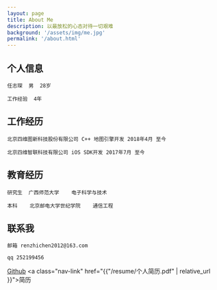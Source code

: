 ```yaml
---
layout: page
title: About Me
description: 以最放松的心态对待一切艰难
background: '/assets/img/me.jpg'
permalink: '/about.html'
---
```


## 个人信息

    任志琛  男  28岁

    工作经验  4年
    
## 工作经历

    北京四维图新科技股份有限公司 C++ 地图引擎开发 2018年4月 至今

    北京四维智联科技有限公司 iOS SDK开发 2017年7月 至今    

## 教育经历

    研究生  广西师范大学    电子科学与技术

    本科    北京邮电大学世纪学院    通信工程

## 联系我

    邮箱 renzhichen2012@163.com

    qq 252199456

<a class="nav-link" href="https://github.com/AirChen">Github</a>
<a class="nav-link" href="{{"/resume/个人简历.pdf" | relative_url }}">简历</a>
